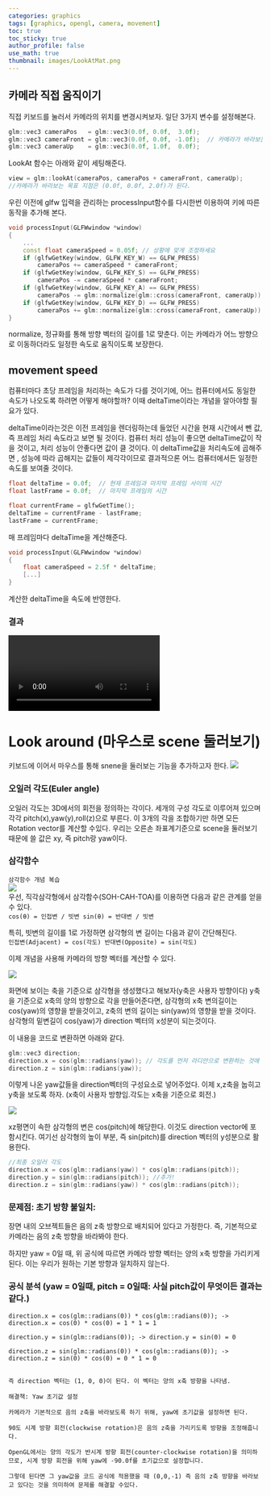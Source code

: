 ```yaml
---
categories: graphics
tags: [graphics, opengl, camera, movement]
toc: true
toc_sticky: true
author_profile: false
use_math: true 
thumbnail: images/LookAtMat.png
---
```


## 카메라 직접 움직이기  

직접 키보드를 눌러서 카메라의 위치를 변경시켜보자. 일단 3가지 변수를 설정해본다.

```cpp
glm::vec3 cameraPos   = glm::vec3(0.0f, 0.0f,  3.0f);
glm::vec3 cameraFront = glm::vec3(0.0f, 0.0f, -1.0f);  // 카메라가 바라보는 방향
glm::vec3 cameraUp    = glm::vec3(0.0f, 1.0f,  0.0f);
```

LookAt 함수는 아래와 같이 세팅해준다.

```cpp
view = glm::lookAt(cameraPos, cameraPos + cameraFront, cameraUp);
//카메라가 바라보는 목표 지점은 (0.0f, 0.0f, 2.0f)가 된다.
```

우린 이전에 glfw 입력을 관리하는 processInput함수를 다시한번 이용하여 키에 따른 동작을 추가해 본다.
```cpp
void processInput(GLFWwindow *window)
{
    ...
    const float cameraSpeed = 0.05f; // 상황에 맞게 조정하세요
    if (glfwGetKey(window, GLFW_KEY_W) == GLFW_PRESS)
        cameraPos += cameraSpeed * cameraFront;
    if (glfwGetKey(window, GLFW_KEY_S) == GLFW_PRESS)
        cameraPos -= cameraSpeed * cameraFront;
    if (glfwGetKey(window, GLFW_KEY_A) == GLFW_PRESS)
        cameraPos -= glm::normalize(glm::cross(cameraFront, cameraUp)) * cameraSpeed;
    if (glfwGetKey(window, GLFW_KEY_D) == GLFW_PRESS)
        cameraPos += glm::normalize(glm::cross(cameraFront, cameraUp)) * cameraSpeed;
}
```

normalize, 정규화를 통해 방향 벡터의 길이를 1로 맞춘다. 이는 카메라가 어느 방향으로 이동하더라도 일정한 속도로 움직이도록 보장한다.


## movement speed
컴퓨터마다 초당 프레임을 처리하는 속도가 다를 것이기에, 어느 컴퓨터에서도 동일한 속도가 나오도록 하려면 어떻게 해야할까?
이때 deltaTime이라는 개념을 알아야할 필요가 있다. 

deltaTime이라는것은 이전 프레임을 렌더링하는데 들었던 시간을 현재 시간에서 뺀 값, 즉 프레임 처리 속도라고 보면 될 것이다.
컴퓨터 처리 성능이 좋으면 deltaTime값이 작을 것이고, 처리 성능이 안좋다면 값이 클 것이다. 이 deltaTime값을 처리속도에 곱해주면 , 성능에 따라
곱해지는 값들이 제각각이므로 결과적으론 어느 컴퓨터에서든 일정한 속도를 보여줄 것이다.  

```cpp
float deltaTime = 0.0f;  // 현재 프레임과 마지막 프레임 사이의 시간
float lastFrame = 0.0f;  // 마지막 프레임의 시간
```

```cpp
float currentFrame = glfwGetTime();
deltaTime = currentFrame - lastFrame;
lastFrame = currentFrame;
```
매 프레임마다 deltaTime을 계산해준다.  

```cpp
void processInput(GLFWwindow *window)
{
    float cameraSpeed = 2.5f * deltaTime;
    [...]
}
```
계산한 deltaTime을 속도에 반영한다.


### 결과
<video controls>
    <source src="https://learnopengl.com/video/getting-started/camera_smooth.mp4" type="video/mp4">
    Your browser does not support the video tag.
</video>


# Look around (마우스로 scene 둘러보기)
키보드에 이어서 마우스를 통해 snene을 둘러보는 기능을 추가하고자 한다.
<img src="https://learnopengl.com/img/getting-started/camera_pitch_yaw_roll.png" style=background-color:white;>

### 오일러 각도(Euler angle)
오일러 각도는 3D에서의 회전을 정의하는 각이다. 세개의 구성 각도로 이루어져 있으며 각각 pitch(x),yaw(y),roll(z)으로 부른다. 이 3개의 각을 조합하기만 하면 모든 Rotation vector를 계산할 수있다.
우리는 오른손 좌표계기준으로 scene을 둘러보기 때문에 쓸 값은 xy, 즉 pitch랑 yaw이다.

### 삼각함수

`삼각함수 개념 복습`  
<img src="https://learnopengl.com/img/getting-started/camera_triangle.png" style=background-color:white;>  
우선, 직각삼각형에서 삼각함수(SOH-CAH-TOA)를 이용하면 다음과 같은 관계를 얻을 수 있다.  
`cos(θ) = 인접변 / 빗변
sin(θ) = 반대변 / 빗변`

특히, 빗변의 길이를 1로 가정하면 삼각형의 변 길이는 다음과 같이 간단해진다.  
`인접변(Adjacent) = cos(각도)
반대변(Opposite) = sin(각도)`

이제 개념을 사용해 카메라의 방향 벡터를 계산할 수 있다.

<img src="https://learnopengl.com/img/getting-started/camera_yaw.png" style=background-color:white;>    

화면에 보이는 축을 기준으로 삼각형을 생성했다고 해보자(y축은 사용자 방향이다) y축을 기준으로 x축의 양의 방향으로 각을 만들어준다면, 삼각형의 x축 변의길이는 cos(yaw)의 영향을 받을것이고, z축의 변의 길이는 sin(yaw)의 영향을 받을 것이다. 삼각형의 밑변길이 cos(yaw)가 direction 벡터의 x성분이 되는것이다.

이 내용을 코드로 변환하면 아래와 같다.  
```cpp
glm::vec3 direction;
direction.x = cos(glm::radians(yaw)); // 각도를 먼저 라디안으로 변환하는 것에 유의
direction.z = sin(glm::radians(yaw));
```
이렇게 나온 yaw값들을 direction벡터의 구성요소로 넣어주었다. 이제 x,z축을 눕히고 y축을 보도록 하자.
(x축이 사용자 방향임.각도는 x축을 기준으로 회전.)    

<img src="https://learnopengl.com/img/getting-started/camera_pitch.png" style=background-color:white;>  

xz평면이 속한 삼각형의 변은 cos(pitch)에 해당한다. 이것도 direction vector에 포함시킨다.
여기선 삼각형의 높이 부분, 즉 sin(pitch)를 direction 벡터의 y성분으로 활용한다.
```cpp
//최종 오일러 각도
direction.x = cos(glm::radians(yaw)) * cos(glm::radians(pitch));
direction.y = sin(glm::radians(pitch)); //추가!
direction.z = sin(glm::radians(yaw)) * cos(glm::radians(pitch));
```

### 문제점: 초기 방향 불일치:

장면 내의 오브젝트들은 음의 z축 방향으로 배치되어 있다고 가정한다. 즉, 기본적으로 카메라는 음의 z축 방향을 바라봐야 한다.

하지만 yaw = 0일 때, 위 공식에 따르면 카메라 방향 벡터는 양의 x축 방향을 가리키게 된다. 이는 우리가 원하는 기본 방향과 일치하지 않는다.

### 공식 분석 (yaw = 0일때, pitch = 0일때: 사실 pitch값이 무엇이든 결과는 같다.)
```
direction.x = cos(glm::radians(0)) * cos(glm::radians(0)); -> direction.x = cos(0) * cos(0) = 1 * 1 = 1

direction.y = sin(glm::radians(0)); -> direction.y = sin(0) = 0

direction.z = sin(glm::radians(0)) * cos(glm::radians(0)); -> direction.z = sin(0) * cos(0) = 0 * 1 = 0


즉 direction 벡터는 (1, 0, 0)이 된다. 이 벡터는 양의 x축 방향을 나타냄.
```

```
해결책: Yaw 초기값 설정

카메라가 기본적으로 음의 z축을 바라보도록 하기 위해, yaw에 초기값을 설정하면 된다.

90도 시계 방향 회전(clockwise rotation)은 음의 z축을 가리키도록 방향을 조정해줍니다.

OpenGL에서는 양의 각도가 반시계 방향 회전(counter-clockwise rotation)을 의미하므로, 시계 방향 회전을 위해 yaw에 -90.0f를 초기값으로 설정합니다.  

그렇데 된다면 그 yaw값을 코드 공식에 적용했을 때 (0,0,-1) 즉 음의 z축 방향을 바라보고 있다는 것을 의미하여 문제를 해결할 수있다.  
```  

  



